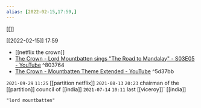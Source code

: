 ```yaml
---
alias: [2022-02-15,17:59,]
---
```

[[]]

[[2022-02-15]] 17:59
- [[netflix the crown]]
- [The Crown - Lord Mountbatten sings "The Road to Mandalay" - S03E05 - YouTube](https://www.youtube.com/watch?v=JgeEQ1dDtRQ) ^803764
- [The Crown - Mountbatten Theme Extended - YouTube](https://www.youtube.com/watch?v=zn_q7AKsNNQ&t=2471s) ^5d37bb

`2021-09-29` `11:25`
[[partition netflix]]
`2021-08-13` `20:23`
chairman of the [[partition]] council of [[india]]
`2021-07-14` `10:11`
last [[viceroy]]ˋ [[india]]
```query 2022-03-26 00:35
"lord mountbatten"
```